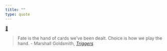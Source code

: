 ```yaml
---
title: ""
type: quote
---
```

[💬](../moc/quotes.md)


> Fate is the hand of cards we’ve been dealt. Choice is how we play the hand. - Marshall Goldsmith, *[Triggers](Triggers.md)*
